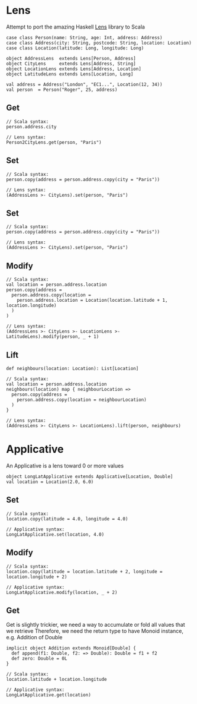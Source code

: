 Lens
====

Attempt to port the amazing Haskell [Lens](https://github.com/ekmett/lens) library to Scala


    case class Person(name: String, age: Int, address: Address)
    case class Address(city: String, postcode: String, location: Location)
    case class Location(latitude: Long, longitude: Long)

    object AddressLens  extends Lens[Person, Address]
    object CityLens     extends Lens[Address, String]
    object LocationLens extends Lens[Address, Location]
    object LatitudeLens extends Lens[Location, Long]

    val address = Address("London", "EC1...", Location(12, 34))
    val person  = Person("Roger", 25, address)

Get
---

    // Scala syntax:
    person.address.city

    // Lens syntax:
    Person2CityLens.get(person, "Paris")


Set
---

    // Scala syntax:
    person.copy(address = person.address.copy(city = "Paris"))

    // Lens syntax:
    (AddressLens >- CityLens).set(person, "Paris")

Set
---

    // Scala syntax:
    person.copy(address = person.address.copy(city = "Paris"))

    // Lens syntax:
    (AddressLens >- CityLens).set(person, "Paris")

Modify
------

    // Scala syntax:
    val location = person.address.location
    person.copy(address =
      person.address.copy(location =
        person.address.location = Location(location.latitude + 1, location.longitude)
      )
    )

    // Lens syntax:
    (AddressLens >- CityLens >- LocationLens >- LatitudeLens).modify(person, _ + 1)

Lift
----

    def neighbours(location: Location): List[Location]

    // Scala syntax:
    val location = person.address.location
    neighbours(location) map { neighbourLocation =>
      person.copy(address =
        person.address.copy(location = neighbourLocation)
      )
    }

    // Lens syntax:
    (AddressLens >- CityLens >- LocationLens).lift(person, neighbours)

Applicative
===========

An Applicative is a lens toward 0 or more values

    object LongLatApplicative extends Applicative[Location, Double]
    val location = Location(2.0, 6.0)

Set
---

    // Scala syntax:
    location.copy(latitude = 4.0, longitude = 4.0)

    // Applicative syntax:
    LongLatApplicative.set(location, 4.0)


Modify
------

    // Scala syntax:
    location.copy(latitude = location.latitude + 2, longitude = location.longitude + 2)

    // Applicative syntax:
    LongLatApplicative.modify(location, _ + 2)


Get
---

Get is slightly trickier, we need a way to accumulate or fold all values that we retrieve
Therefore, we need the return type to have Monoid instance, e.g. Addition of Double

    implicit object Addition extends Monoid[Double] {
      def append(f1: Double, f2: => Double): Double = f1 + f2
      def zero: Double = 0L
    }

    // Scala syntax:
    location.latitude + location.longitude

    // Applicative syntax:
    LongLatApplicative.get(location)